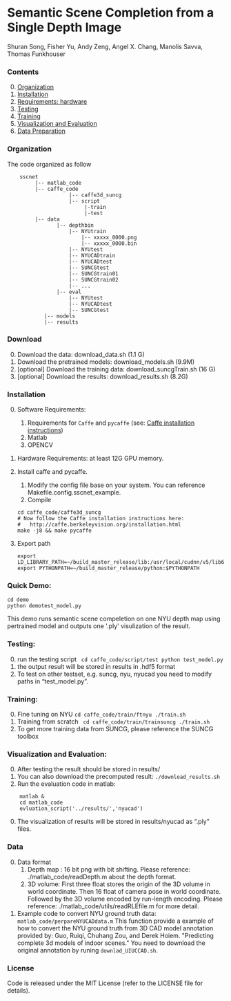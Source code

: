 # Semantic Scene Completion from a Single Depth Image
Shuran Song, Fisher Yu,  Andy Zeng,  Angel X. Chang,  Manolis Savva,  Thomas Funkhouser  


### Contents
0. [Organization](#organization)
0. [Installation](#installation)
0. [Requirements: hardware](#requirements-hardware)
0. [Testing](#testing)
0. [Training](#training)
0. [Visualization and Evaluation](#visualization-and-evaluation)
0. [Data Preparation](#data)



### Organization
The code organized as follow 
``` shell
    sscnet
         |-- matlab_code
         |-- caffe_code
                    |-- caffe3d_suncg
                    |-- script
                         |-train
                         |-test   
         |-- data
                |-- depthbin
                    |-- NYUtrain 
                        |-- xxxxx_0000.png
                        |-- xxxxx_0000.bin
                    |-- NYUtest
                    |-- NYUCADtrain
                    |-- NYUCADtest
                    |-- SUNCGtest
                    |-- SUNCGtrain01
                    |-- SUNCGtrain02
                    |-- ...
                |-- eval
                    |-- NYUtest
                    |-- NYUCADtest
                    |-- SUNCGtest
            |-- models
            |-- results
```
### Download 
0. Download the data: download_data.sh (1.1 G)
0. Download the pretrained models: download_models.sh (9.9M)
0. [optional] Download the training data: download_suncgTrain.sh (16 G)
0. [optional] Download the results: download_results.sh (8.2G)


### Installation
0. Software Requirements: 
   1. Requirements for `Caffe` and `pycaffe` (see: [Caffe installation instructions](http://caffe.berkeleyvision.org/installation.html))
   2. Matlab
   3. OPENCV
0. Hardware Requirements:  at least 12G GPU memory.
0. Install caffe and pycaffe. 
    1. Modify the config file base on your system. You can reference Makefile.config.sscnet_example.
    2. Compile  
    ```Shell
    cd caffe_code/caffe3d_suncg
    # Now follow the Caffe installation instructions here:
    #   http://caffe.berkeleyvision.org/installation.html
    make -j8 && make pycaffe
    ```
0. Export path

     ```Shell 
     export LD_LIBRARY_PATH=~/build_master_release/lib:/usr/local/cudnn/v5/lib64:~/anaconda2/lib:$LD_LIBRARY_PATH
     export PYTHONPATH=~/build_master_release/python:$PYTHONPATH
     ```

### Quick Demo:
  ```Shell 
  cd demo
  python demotest_model.py
  ```
This demo runs semantic scene compeletion on one NYU depth map using pertrained model and outputs one '.ply' visulization of the result.


### Testing:
0. run the testing script
  ` cd caffe_code/script/test
    python test_model.py`
0. the output result will be stored in results in .hdf5 format
0. To test on other testset, e.g. suncg, nyu, nyucad you need to modify paths in “test_model.py”.
    


### Training:
0. Fine tuning on NYU 
    `cd caffe_code/train/ftnyu
      ./train.sh`
0. Training from scratch 
    ` cd caffe_code/train/trainsuncg
    ./train.sh`
0. To get more training data from SUNCG, please reference the SUNCG toolbox 
    


### Visualization and Evaluation:
0. After testing the result should be stored in results/
0. You can also download the precomputed result:
   `./download_results.sh`
0. Run the evaluation code in matlab:
``` shell 
    matlab &
    cd matlab_code
    evluation_script('../results/','nyucad')
```
0. The visualization of results will be stored in results/nyucad as “.ply” files.



### Data 
0. Data format 
    1. Depth map : 
        16 bit png with bit shifting.
        Please reference: ./matlab_code/readDepth.m about the depth format.
    2. 3D volume: 
        First three float stores the origin of the 3D volume in world coordinate.
        Then 16 float of camera pose in world coordinate.
        Followed by the 3D volume encoded by run-length encoding.
        Please reference: ./matlab_code/utils/readRLEfile.m for more detail.
0. Example code to convert NYU ground truth data: `matlab_code/perpareNYUCADdata.m` 
   This function provide a example of how to convert the NYU ground truth from 3D CAD model annotation provided by:
   Guo, Ruiqi, Chuhang Zou, and Derek Hoiem. "Predicting complete 3d models of indoor scenes."
   You need to download the original annotation by runing `downlad_UIUCCAD.sh`.  


### License
Code is released under the MIT License (refer to the LICENSE file for details).

    
